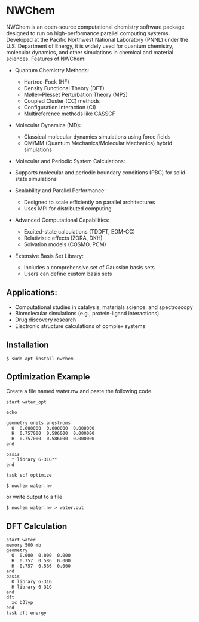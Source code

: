 # NWChem

NWChem is an open-source computational chemistry software package designed to run on high-performance parallel computing systems. Developed at the Pacific Northwest National Laboratory (PNNL) under the U.S. Department of Energy, it is widely used for quantum chemistry, molecular dynamics, and other simulations in chemical and material sciences.
Features of NWChem:

+ Quantum Chemistry Methods:
  - Hartree-Fock (HF)
  - Density Functional Theory (DFT)
  - Møller–Plesset Perturbation Theory (MP2)
  - Coupled Cluster (CC) methods
  - Configuration Interaction (CI)
  - Multireference methods like CASSCF

+ Molecular Dynamics (MD):
  - Classical molecular dynamics simulations using force fields
  - QM/MM (Quantum Mechanics/Molecular Mechanics) hybrid simulations

+ Molecular and Periodic System Calculations:
 - Supports molecular and periodic boundary conditions (PBC) for solid-state simulations

+ Scalability and Parallel Performance:
  - Designed to scale efficiently on parallel architectures
  - Uses MPI for distributed computing

+ Advanced Computational Capabilities:
  - Excited-state calculations (TDDFT, EOM-CC)
  - Relativistic effects (ZORA, DKH)
  - Solvation models (COSMO, PCM)

+ Extensive Basis Set Library:
  - Includes a comprehensive set of Gaussian basis sets
  - Users can define custom basis sets

## Applications:
- Computational studies in catalysis, materials science, and spectroscopy
- Biomolecular simulations (e.g., protein-ligand interactions)
- Drug discovery research
- Electronic structure calculations of complex systems
    

## Installation 

`$ sudo apt install nwchem`

## Optimization Example

Create a file named water.nw and paste the following code.
```
start water_opt

echo

geometry units angstroms
  O  0.000000  0.000000  0.000000
  H  0.757000  0.586000  0.000000
  H -0.757000  0.586000  0.000000
end

basis
  * library 6-31G**
end

task scf optimize
```

```
$ nwchem water.nw
```

or write output to a file

```
$ nwchem water.nw > water.out
```

## DFT Calculation

```
start water
memory 500 mb
geometry
  O  0.000  0.000  0.000
  H  0.757  0.586  0.000
  H -0.757  0.586  0.000
end
basis
  O library 6-31G
  H library 6-31G
end
dft
  xc b3lyp
end
task dft energy
```
